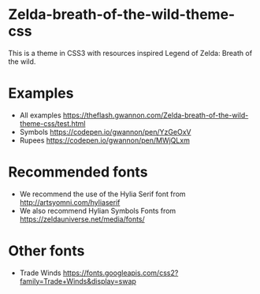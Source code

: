 # Zelda-breath-of-the-wild-theme-css

This is a theme in CSS3 with resources inspired Legend of Zelda: Breath of the wild.

# Examples
* All examples https://theflash.gwannon.com/Zelda-breath-of-the-wild-theme-css/test.html
* Symbols https://codepen.io/gwannon/pen/YzGeOxV
* Rupees https://codepen.io/gwannon/pen/MWjQLxm

# Recommended fonts
* We recommend the use of the Hylia Serif font from http://artsyomni.com/hyliaserif 
* We also recommend Hylian Symbols Fonts from https://zeldauniverse.net/media/fonts/

# Other fonts
* Trade Winds https://fonts.googleapis.com/css2?family=Trade+Winds&display=swap

